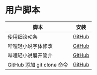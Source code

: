 # 用户脚本

| 脚本 | 安装 |
| --- | --- |
| 使用细滚动条 | [GitHub](https://raw.githubusercontent.com/tianmuyun/mytoolbox/main/userscript/scrollbar.user.js) |
| 哔哩轻小说字体修改 | [GitHub](https://raw.githubusercontent.com/tianmuyun/mytoolbox/main/userscript/bilinovelFont.user.js) |
| 哔哩轻小说展开简介 | [GitHub](https://raw.githubusercontent.com/tianmuyun/mytoolbox/main/userscript/bilinovelDec.user.js) |
| GitHub 添加 git clone 命令 | [GitHub](https://raw.githubusercontent.com/tianmuyun/mytoolbox/main/userscript/github.user.js) |
